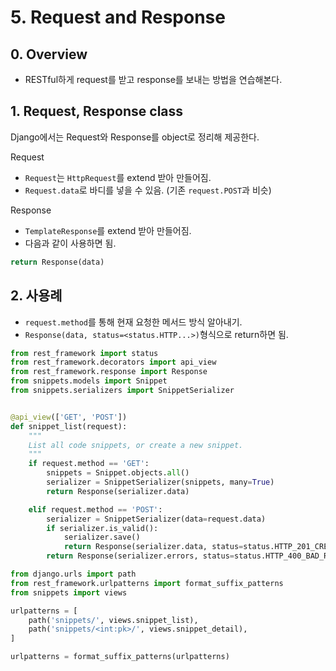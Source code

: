 # 5. Request and Response

## 0. Overview
* RESTful하게 request를 받고 response를 보내는 방법을 연습해본다.

## 1. Request, Response class
Django에서는 Request와 Response를 object로 정리해 제공한다. 

Request
* `Request`는 `HttpRequest`를 extend 받아 만들어짐. 
* `Request.data`로 바디를 넣을 수 있음. (기존 `request.POST`과 비슷)

Response
* `TemplateResponse`를 extend 받아 만들어짐. 
* 다음과 같이 사용하면 됨. 
```py
return Response(data)
```

## 2. 사용례
* `request.method`를 통해 현재 요청한 메서드 방식 알아내기.
* `Response(data, status=<status.HTTP...>)`형식으로 return하면 됨. 

```py
from rest_framework import status
from rest_framework.decorators import api_view
from rest_framework.response import Response
from snippets.models import Snippet
from snippets.serializers import SnippetSerializer


@api_view(['GET', 'POST'])
def snippet_list(request):
    """
    List all code snippets, or create a new snippet.
    """
    if request.method == 'GET':
        snippets = Snippet.objects.all()
        serializer = SnippetSerializer(snippets, many=True)
        return Response(serializer.data)

    elif request.method == 'POST':
        serializer = SnippetSerializer(data=request.data)
        if serializer.is_valid():
            serializer.save()
            return Response(serializer.data, status=status.HTTP_201_CREATED)
        return Response(serializer.errors, status=status.HTTP_400_BAD_REQUEST)
```



```py
from django.urls import path
from rest_framework.urlpatterns import format_suffix_patterns
from snippets import views

urlpatterns = [
    path('snippets/', views.snippet_list),
    path('snippets/<int:pk>/', views.snippet_detail),
]

urlpatterns = format_suffix_patterns(urlpatterns)
```
